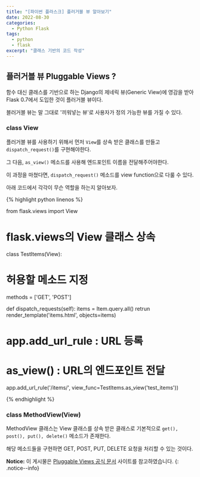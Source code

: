 ```yaml
---
title: "[파이썬 플라스크] 플러거블 뷰 알아보기"
date: 2022-08-30
categories:
  - Python Flask
tags:
  - python
  - flask
excerpt: "클래스 기반의 코드 작성"
---
```


## 플러거블 뷰 Pluggable Views ?

함수 대신 클래스를 기반으로 하는 Django의 제네릭 뷰(Generic View)에 영감을 받아 Flask 0.7에서 도입한 것이 플러거블 뷰이다.

블러거블 뷰는 말 그대로 '끼워넣는 뷰'로 사용자가 정의 가능한 뷰를 가질 수 있다.

### class View

플러거블 뷰를 사용하기 위해서 먼저 `View`를 상속 받은 클래스를 만들고 `dispatch_request()`를 구현해야한다.

그 다음, `as_view()` 메소드를 사용해 엔드포인트 이름을 전달해주어야한다.

이 과정을 마쳤다면, `dispatch_request()` 메소드를 view function으로 다룰 수 있다.

아래 코드에서 각각이 무슨 역할을 하는지 알아보자.

{% highlight python linenos %}

from flask.views import View

# flask.views의 View 클래스 상속
class TestItems(View):
  # 허용할 메소드 지정
  methods = ['GET', 'POST']

  def dispatch_requests(self):
    items = Item.query.all()
    retrun render_template('items.html', objects=items)

# app.add_url_rule : URL 등록
# as_view() : URL의 엔드포인트 전달
app.add_url_rule('/items/', view_func=TestItems.as_view('test_items'))

{% endhighlight %}

### class MethodView(View)

MethodView 클래스는 View 클래스를 상속 받은 클래스로 기본적으로 `get(), post(), put(), delete()` 메소드가 존재한다.

해당 메소드들을 구현하면 GET, POST, PUT, DELETE 요청을 처리할 수 있는 것이다.

**Notice:** 이 게시물은 [Pluggable Views 공식 문서](https://flask-docs-kr.readthedocs.io/ko/latest/views.html#api) 사이트를 참고하였습니다.
{: .notice--info}
